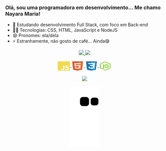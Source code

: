 ### Olá, sou uma programadora em desenvolvimento... Me chamo Nayara Maria!

- 🌱 Estudando desenvolvimento Full Stack, com foco em Back-end
- 👩‍💻 Tecnologias: CSS, HTML, JavaScript e NodeJS
- 😄 Pronomes: ela/dela
- ⚡ Estranhamente, não gosto de café... Ainda😅

<div align="center">
  <a href="https://github.com/NayaraMar">
  <img height="180em" src="https://github-readme-stats.vercel.app/api?username=NayaraMar&show_icons=true&theme=dracula&include_all_commits=true&count_private=true"/>
  <img height="180em" src="https://github-readme-stats.vercel.app/api/top-langs/?username=NayaraMar&layout=compact&langs_count=7&theme=dracula"/>
</div>

<div align="center" style="display: inline_block"><br>
  <img align="center" alt="Nayara-Js" height="30" width="40" src="https://raw.githubusercontent.com/devicons/devicon/master/icons/javascript/javascript-plain.svg">
  <img align="center" alt="Nayara-HTML" height="30" width="40" src="https://raw.githubusercontent.com/devicons/devicon/master/icons/html5/html5-original.svg">
  <img align="center" alt="Nayara-CSS" height="30" width="40" src="https://raw.githubusercontent.com/devicons/devicon/master/icons/css3/css3-original.svg">
  <img align="center" alt="NAyara-CSS" height="30" width="40" src="https://raw.githubusercontent.com/devicons/devicon/master/icons/nodejs/nodejs-original.svg">
</div>

<div align="center"><br>
  <a href="https://www.linkedin.com/in/nayara-maria-do-nascimento-74682622b" target="_blank"><img src="https://img.shields.io/badge/-LinkedIn-%230077B5?style=for-the-badge&logo=linkedin&logoColor=white" target="_blank"></a> 
  
  ![Snake animation](https://github.com/NayaraMar/NayaraMar/blob/output/github-contribution-grid-snake.svg)
</div>
